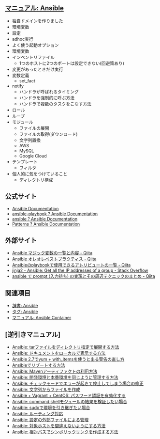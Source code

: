 ## [マニュアル: Ansible](https://www.ikemo3.com/manual/ansible/)

* 独自ドメインを作りました
* 環境変数
* 設定
* adhoc実行
* よく使う起動オプション
* 環境変数
* インベントリファイル
    * 1つのホストに2つのポートは設定できない(回避策あり)
* 変更があったときだけ実行
* 変数定義
    * set_fact
* notify
    * ハンドラが呼ばれるタイミング
    * ハンドラを強制的に呼ぶ方法
    * ハンドラで複数のタスクをこなす方法
* ロール
* ループ
* モジュール
    * ファイルの展開
    * ファイルの取得(ダウンロード)
    * 文字列置換
    * AWS
    * MySQL
    * Google Cloud
* テンプレート
    * フィルタ
* 個人的に気をつけていること
    * ディレクトリ構成

## 公式サイト
* [Ansible Documentation](https://docs.ansible.com/)
* [ansible-playbook ? Ansible Documentation](http://docs.ansible.com/ansible/latest/ansible-playbook.html)
* [ansible ? Ansible Documentation](http://docs.ansible.com/ansible/latest/ansible.html)
* [Patterns ? Ansible Documentation](http://docs.ansible.com/ansible/latest/intro_patterns.html)

## 外部サイト
* [Ansible マジック変数の一覧と内容 - Qiita](https://qiita.com/h2suzuki/items/15609e0de4a2402803e9)
* [Ansible オレオレベストプラクティス - Qiita](https://qiita.com/yteraoka/items/5ed2bddefff32e1b9faf)
* [Ansibleのplaybookで使用できるアトリビュートの一覧 - Qiita](https://qiita.com/yunano/items/8494e785390360011a88)
* [jinja2 - Ansible: Get all the IP addresses of a group - Stack Overflow](https://stackoverflow.com/questions/36328907/ansible-get-all-the-ip-addresses-of-a-group)
* [ansible で prompt (入力待ち) の実現とその周辺テクニックのまとめ - Qiita](https://qiita.com/waterada/items/5f3e5d776c50f2aadec4)

## 関連項目
* [辞書: Ansible](https://www.ikemo3.com/dic/ansible/)
* [タグ: Ansible](https://www.ikemo3.com/tags/ansible/)
* [マニュアル: Ansible Container](https://www.ikemo3.com/manual/ansible-container/)

## [逆引きマニュアル]
* [Ansible: tarファイルをディレクトリ指定で展開する方法](https://www.ikemo3.com/inverted/ansible/extract-tar-with-directory/)<br>
* [Ansible: ドキュメントをローカルで表示する方法](https://www.ikemo3.com/inverted/ansible/create-docs-locally/)<br>
* [Ansible 2.7でyum + with_itemsを使うと出る警告の直し方](https://www.ikemo3.com/inverted/ansible/2.7-yum/)<br>
* [Ansibleでリブートする方法](https://www.ikemo3.com/inverted/ansible/reboot/)<br>
* [Ansible: Mavenアーティファクトの利用方法](https://www.ikemo3.com/inverted/ansible/maven-artifact/)<br>
* [Ansible: 開発環境と本番環境を同じように管理する方法](https://www.ikemo3.com/inverted/ansible/development/)<br>
* [Ansible: チェックモードでエラーが起きて停止してしまう場合の修正](https://www.ikemo3.com/inverted/ansible/fix-error-in-check-mode/)<br>
* [Ansible: 文字列からファイルを作成](https://www.ikemo3.com/inverted/ansible/create-from-string/)<br>
* [Ansible + Vagrant + CentOS: パスワード認証を有効化する](https://www.ikemo3.com/inverted/ansible/enable-password-authentication/)<br>
* [Ansible: command,shellモジュールの結果を検証したい場合](https://www.ikemo3.com/inverted/ansible/check-command-and-shell-result/)<br>
* [Ansible: sudoで環境を引き継ぎたい場合](https://www.ikemo3.com/inverted/ansible/sudo-environment/)<br>
* [Ansible: ルーティング対応](https://www.ikemo3.com/inverted/ansible/routing/)<br>
* [Ansible: 設定の外部ファイルによる管理](https://www.ikemo3.com/inverted/ansible/use-external-setting/)<br>
* [Ansible: 対象ホストを間違えないようにする方法](https://www.ikemo3.com/inverted/ansible/restrict-target-host/)<br>
* [Ansible: 相対パスでシンボリックリンクを作成する方法](https://www.ikemo3.com/inverted/ansible/create-relative-symbolic-link/)<br>
